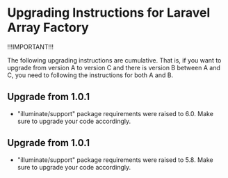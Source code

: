 Upgrading Instructions for Laravel Array Factory
================================================

!!!IMPORTANT!!!

The following upgrading instructions are cumulative. That is,
if you want to upgrade from version A to version C and there is
version B between A and C, you need to following the instructions
for both A and B.

Upgrade from 1.0.1
------------------

* "illuminate/support" package requirements were raised to 6.0. Make sure to upgrade your code accordingly.

Upgrade from 1.0.1
------------------

* "illuminate/support" package requirements were raised to 5.8. Make sure to upgrade your code accordingly.
